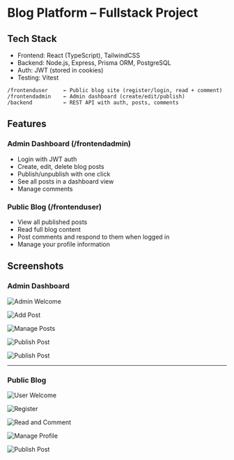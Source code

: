 # **Blog Platform – Fullstack Project**

## **Tech Stack**
- Frontend: React (TypeScript), TailwindCSS
- Backend: Node.js, Express, Prisma ORM, PostgreSQL
- Auth: JWT (stored in cookies)
- Testing: Vitest

```
/frontenduser     ← Public blog site (register/login, read + comment)
/frontendadmin    ← Admin dashboard (create/edit/publish)
/backend          ← REST API with auth, posts, comments
```
## **Features**

### **Admin Dashboard (/frontendadmin)**
- Login with JWT auth
- Create, edit, delete blog posts
- Publish/unpublish with one click
- See all posts in a dashboard view
- Manage comments

### **Public Blog (/frontenduser)**
- View all published posts
- Read full blog content
- Post comments and respond to them when logged in
- Manage your profile information

## **Screenshots**

### Admin Dashboard 
  ![Admin Welcome](./gitImages/adminWelcome.png)

  ![Add Post](./gitImages/adminAddPost.png)

  ![Manage Posts](./gitImages/adminManagePosts.png)
  
  ![Publish Post](./gitImages/adminPublishPost.png)

  ![Publish Post](./gitImages/manageProfileAdmin.png)
  
---

### Public Blog 
  ![User Welcome](./gitImages/userWelcome.png)

  ![Register](./gitImages/register.png)
  
  ![Read and Comment](./gitImages/userReadAndComment.png)
 
  ![Manage Profile](./gitImages/manageProfile.png)

  ![Publish Post](./gitImages/browsePosts.png)
